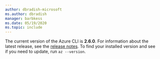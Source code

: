 ```yaml
---
author: dbradish-microsoft
ms.author: dbradish
manager: barbkess
ms.date: 05/19/2020
ms.topic: include
---
```

The current version of the Azure CLI is __2.6.0__. For information about the latest release, see the [release notes](../release-notes-azure-cli.md). To find your installed version and see if you need to update, run `az --version`.
